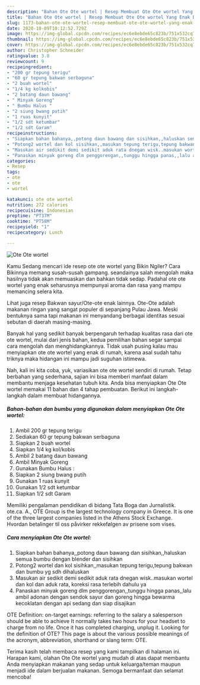 ```yaml
---
description: "Bahan Ote Ote wortel | Resep Membuat Ote Ote wortel Yang Enak Dan Lezat"
title: "Bahan Ote Ote wortel | Resep Membuat Ote Ote wortel Yang Enak Dan Lezat"
slug: 1173-bahan-ote-ote-wortel-resep-membuat-ote-ote-wortel-yang-enak-dan-lezat
date: 2020-10-09T10:12:52.729Z
image: https://img-global.cpcdn.com/recipes/ec6e8ebde65c823b/751x532cq70/ote-ote-wortel-foto-resep-utama.jpg
thumbnail: https://img-global.cpcdn.com/recipes/ec6e8ebde65c823b/751x532cq70/ote-ote-wortel-foto-resep-utama.jpg
cover: https://img-global.cpcdn.com/recipes/ec6e8ebde65c823b/751x532cq70/ote-ote-wortel-foto-resep-utama.jpg
author: Christopher Schneider
ratingvalue: 3.8
reviewcount: 9
recipeingredient:
- "200 gr tepung terigu"
- "60 gr tepung bakwan serbaguna"
- "2 buah wortel"
- "1/4 kg kolkobis"
- "2 batang daun bawang"
- " Minyak Goreng"
- " Bumbu Halus "
- "2 siung bwang putih"
- "1 ruas kunyit"
- "1/2 sdt ketumbar"
- "1/2 sdt Garam"
recipeinstructions:
- "Siapkan bahan bahanya,,potong daun bawang dan sisihkan,,haluskan semua bumbu dengan blender dan sisihkan"
- "Potong2 wortel dan kol sisihkan,,masukan tepung terigu,tepung bakwan dan bumbu yg sdh dihaluskan"
- "Masukan air sedikit demi sedikit aduk rata dnegan wisk..masukan wortel dan kol dan aduk rata, koreksi rasa terlebih dahulu ya"
- "Panaskan minyak goreng dlm penggorengan,,tunggu hingga panas,,lalu ambil adonan dengan sendok sayur dan goreng hingga bewarma kecoklatan dengan api sedang dan siap disajikan"
categories:
- Resep
tags:
- ote
- ote
- wortel

katakunci: ote ote wortel 
nutrition: 272 calories
recipecuisine: Indonesian
preptime: "PT37M"
cooktime: "PT58M"
recipeyield: "1"
recipecategory: Lunch

---
```



![Ote Ote wortel](https://img-global.cpcdn.com/recipes/ec6e8ebde65c823b/751x532cq70/ote-ote-wortel-foto-resep-utama.jpg)

Kamu Sedang mencari ide resep ote ote wortel yang Bikin Ngiler? Cara Bikinnya memang susah-susah gampang. seandainya salah mengolah maka hasilnya tidak akan memuaskan dan bahkan tidak sedap. Padahal ote ote wortel yang enak seharusnya mempunyai aroma dan rasa yang mampu memancing selera kita.

Lihat juga resep Bakwan sayur/Ote-ote enak lainnya. Ote-Ote adalah makanan ringan yang sangat populer di sepanjang Pulau Jawa. Meski bentuknya sama tapi makanan ini menyandang berbagai identitas sesuai sebutan di daerah masing-masing.

Banyak hal yang sedikit banyak berpengaruh terhadap kualitas rasa dari ote ote wortel, mulai dari jenis bahan, kedua pemilihan bahan segar sampai cara mengolah dan menghidangkannya. Tidak usah pusing kalau mau menyiapkan ote ote wortel yang enak di rumah, karena asal sudah tahu triknya maka hidangan ini mampu jadi suguhan istimewa.


Nah, kali ini kita coba, yuk, variasikan ote ote wortel sendiri di rumah. Tetap berbahan yang sederhana, sajian ini bisa memberi manfaat dalam membantu menjaga kesehatan tubuh kita. Anda bisa menyiapkan Ote Ote wortel memakai 11 bahan dan 4 tahap pembuatan. Berikut ini langkah-langkah dalam membuat hidangannya.

<!--inarticleads1-->

##### Bahan-bahan dan bumbu yang digunakan dalam menyiapkan Ote Ote wortel:

1. Ambil 200 gr tepung terigu
1. Sediakan 60 gr tepung bakwan serbaguna
1. Siapkan 2 buah wortel
1. Siapkan 1/4 kg kol/kobis
1. Ambil 2 batang daun bawang
1. Ambil  Minyak Goreng
1. Gunakan  Bumbu Halus :
1. Siapkan 2 siung bwang putih
1. Gunakan 1 ruas kunyit
1. Gunakan 1/2 sdt ketumbar
1. Siapkan 1/2 sdt Garam


Memiliki pengalaman pendidikan di bidang Tata Boga dan Jurnalistik. ote.ca. A., OTE Group is the largest technology company in Greece. It is one of the three largest companies listed in the Athens Stock Exchange. Hvordan betalinger til oss påvirker rekkefølgen av prisene som vises. 

<!--inarticleads2-->

##### Cara menyiapkan Ote Ote wortel:

1. Siapkan bahan bahanya,,potong daun bawang dan sisihkan,,haluskan semua bumbu dengan blender dan sisihkan
1. Potong2 wortel dan kol sisihkan,,masukan tepung terigu,tepung bakwan dan bumbu yg sdh dihaluskan
1. Masukan air sedikit demi sedikit aduk rata dnegan wisk..masukan wortel dan kol dan aduk rata, koreksi rasa terlebih dahulu ya
1. Panaskan minyak goreng dlm penggorengan,,tunggu hingga panas,,lalu ambil adonan dengan sendok sayur dan goreng hingga bewarma kecoklatan dengan api sedang dan siap disajikan


OTE Definition: on-target earnings: referring to the salary a salesperson should be able to achieve It normally takes two hours for your headset to charge from no life. Once it has completed charging, unplug it. Looking for the definition of OTE? This page is about the various possible meanings of the acronym, abbreviation, shorthand or slang term: OTE. 

Terima kasih telah membaca resep yang kami tampilkan di halaman ini. Harapan kami, olahan Ote Ote wortel yang mudah di atas dapat membantu Anda menyiapkan makanan yang sedap untuk keluarga/teman maupun menjadi ide dalam berjualan makanan. Semoga bermanfaat dan selamat mencoba!
